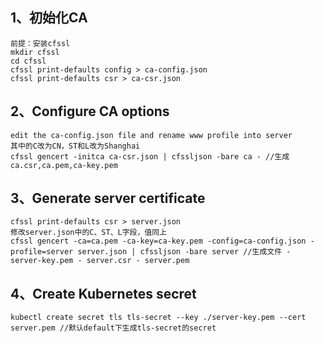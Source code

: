 ## 1、初始化CA
```
前提：安装cfssl
mkdir cfssl
cd cfssl
cfssl print-defaults config > ca-config.json
cfssl print-defaults csr > ca-csr.json
```

## 2、Configure CA options
```
edit the ca-config.json file and rename www profile into server
其中的C改为CN，ST和L改为Shanghai
cfssl gencert -initca ca-csr.json | cfssljson -bare ca - //生成ca.csr,ca.pem,ca-key.pem
```

## 3、Generate server certificate
```
cfssl print-defaults csr > server.json
修改server.json中的C、ST、L字段，值同上
cfssl gencert -ca=ca.pem -ca-key=ca-key.pem -config=ca-config.json -profile=server server.json | cfssljson -bare server //生成文件 - server-key.pem - server.csr - server.pem
```

## 4、Create Kubernetes secret
```
kubectl create secret tls tls-secret --key ./server-key.pem --cert server.pem //默认default下生成tls-secret的secret
```
